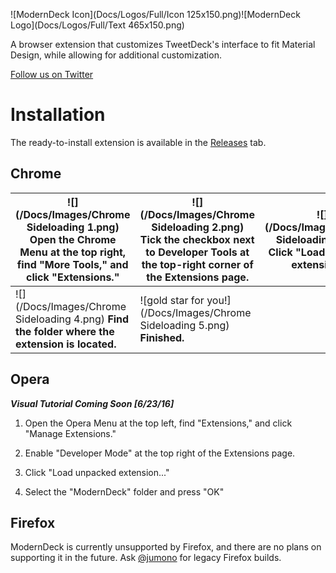 
![ModernDeck Icon](Docs/Logos/Full/Icon 125x150.png)![ModernDeck Logo](Docs/Logos/Full/Text 465x150.png)

A browser extension that customizes TweetDeck's interface to fit Material Design, while allowing for additional customization.

[Follow us on Twitter](https://twitter.com/ModernDeck)

# Installation

The ready-to-install extension is available in the [Releases](https://github.com/ciolt/ModernDeck/releases) tab.

## Chrome

|![](/Docs/Images/Chrome Sideloading 1.png) Open the Chrome Menu at the top right, find "More Tools," and click "Extensions." |![](/Docs/Images/Chrome Sideloading 2.png) Tick the checkbox next to Developer Tools at the top-right corner of the Extensions page. |![](/Docs/Images/Chrome Sideloading 3.png) Click "Load unpacked extension..." |
|-----------------------------------------------------------------------------------|-------------------------------------------------------------------------------------------|---------------------------------|
| ![](/Docs/Images/Chrome Sideloading 4.png) **Find the folder where the extension is located.** |![gold star for you!](/Docs/Images/Chrome Sideloading 5.png) **Finished.**| |

## Opera

_**Visual Tutorial Coming Soon [6/23/16]**_

1. Open the Opera Menu at the top left, find "Extensions," and click "Manage Extensions."

2. Enable "Developer Mode" at the top right of the Extensions page.

3. Click "Load unpacked extension..."

4. Select the "ModernDeck" folder and press "OK"


## Firefox

ModernDeck is currently unsupported by Firefox, and there are no plans on supporting it in the future. Ask [@jumono](https://github.com/jumono) for legacy Firefox builds.